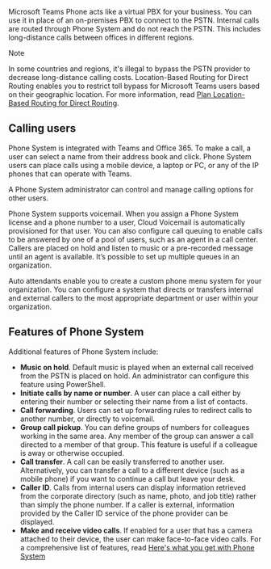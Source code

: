 Microsoft Teams Phone acts like a virtual PBX for your business. You can use it in place of an on-premises PBX to connect to the PSTN. Internal calls are routed through Phone System and do not reach the PSTN. This includes long-distance calls between offices in different regions.

> [!NOTE]
> In some countries and regions, it's illegal to bypass the PSTN provider to decrease long-distance calling costs. Location-Based Routing for Direct Routing enables you to restrict toll bypass for Microsoft Teams users based on their geographic location. For more information, read [Plan Location-Based Routing for Direct Routing]( https://docs.microsoft.com/microsoftteams/location-based-routing-plan).

## Calling users

Phone System is integrated with Teams and Office 365. To make a call, a user can select a name from their address book and click. Phone System users can place calls using a mobile device, a laptop or PC, or any of the IP phones that can operate with Teams.

A Phone System administrator can control and manage calling options for other users. 

Phone System supports voicemail. When you assign a Phone System license and a phone number to a user, Cloud Voicemail is automatically provisioned for that user.
You can also configure call queuing to enable calls to be answered by one of a pool of users, such as an agent in a call center. Callers are placed on hold and listen to music or a pre-recorded message until an agent is available. It’s possible to set up multiple queues in an organization.

Auto attendants enable you to create a custom phone menu system for your organization. You can configure a system that directs or transfers internal and external callers to the most appropriate department or user within your organization.

## Features of Phone System

Additional features of Phone System include:

- **Music on hold**. Default music is played when an external call received from the PSTN is placed on hold. An administrator can configure this feature using PowerShell.
- **Initiate calls by name or number**. A user can place a call either by entering their number or selecting their name from a list of contacts.
- **Call forwarding**. Users can set up forwarding rules to redirect calls to another number, or directly to voicemail.
- **Group call pickup**. You can define groups of numbers for colleagues working in the same area. Any member of the group can answer a call directed to a member of that group. This feature is useful if a colleague is away or otherwise occupied.
- **Call transfer**. A call can be easily transferred to another user. Alternatively, you can transfer a call to a different device (such as a mobile phone) if you want to continue a call but leave your desk.
- **Caller ID**. Calls from internal users can display information retrieved from the corporate directory (such as name, photo, and job title) rather than simply the phone number. If a caller is external, information provided by the Caller ID service of the phone provider can be displayed.
- **Make and receive video calls**. If enabled for a user that has a camera attached to their device, the user can make face-to-face video calls.
For a comprehensive list of features, read [Here's what you get with Phone System]( https://docs.microsoft.com/microsoftteams/here-s-what-you-get-with-phone-system)


